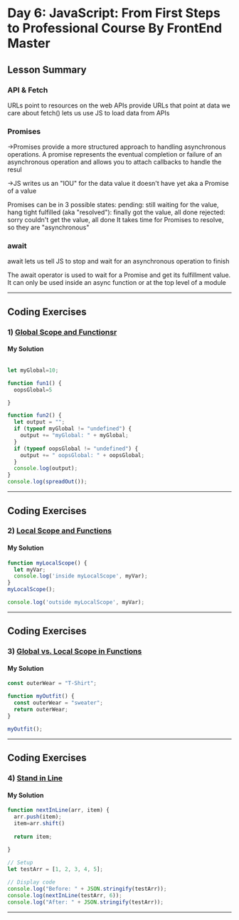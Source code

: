 
# Day 6: JavaScript: From First Steps to Professional Course By FrontEnd Master

## Lesson Summary
### API & Fetch

URLs point to resources on the web
APIs provide URLs that point at data we care about
fetch() lets us use JS to load data from APIs

### Promises
->Promises provide a more structured approach to handling asynchronous operations. A promise represents the eventual completion or failure of an asynchronous operation and allows you to attach callbacks to handle the resul

->JS writes us an "IOU" for the data value it doesn't have yet
aka a Promise of a value

Promises can be in 3 possible states:
pending: still waiting for the value, hang tight
fulfilled (aka "resolved"): finally got the value, all done
rejected: sorry couldn't get the value, all done
It takes time for Promises to resolve, so they are "asynchronous"

### await
await lets us tell JS to stop and wait for an asynchronous operation to finish

The await operator is used to wait for a Promise and get its fulfillment value. It can only be used inside an async function or at the top level of a module

*********************************************************************************************************************
## Coding Exercises
### 1) [Global Scope and Functionsr](https://www.freecodecamp.org/learn/javascript-algorithms-and-data-structures/basic-javascript/global-scope-and-functions)

#### My Solution

```javascript

let myGlobal=10;

function fun1() {
  oopsGlobal=5

}

function fun2() {
  let output = "";
  if (typeof myGlobal != "undefined") {
    output += "myGlobal: " + myGlobal;
  }
  if (typeof oopsGlobal != "undefined") {
    output += " oopsGlobal: " + oopsGlobal;
  }
  console.log(output);
}
console.log(spreadOut());
```
*************************************************************************************************************

## Coding Exercises

### 2) [Local Scope and Functions](https://www.freecodecamp.org/learn/javascript-algorithms-and-data-structures/basic-javascript/local-scope-and-functions)

#### My Solution

```javascript
function myLocalScope() {
  let myVar;
  console.log('inside myLocalScope', myVar);
}
myLocalScope();

console.log('outside myLocalScope', myVar);

```
*************************************************************************************************************
## Coding Exercises

### 3) [Global vs. Local Scope in Functions](https://www.freecodecamp.org/learn/javascript-algorithms-and-data-structures/basic-javascript/global-vs--local-scope-in-functions)

#### My Solution
```javascript
const outerWear = "T-Shirt";

function myOutfit() {
  const outerWear = "sweater";
  return outerWear;
}

myOutfit();
```
*************************************************************************************************************
## Coding Exercises
### 4) [Stand in Line](https://www.freecodecamp.org/learn/javascript-algorithms-and-data-structures/basic-javascript/stand-in-line)
#### My Solution
```javascript
function nextInLine(arr, item) {
  arr.push(item);
  item=arr.shift()
  
  return item;
  
}

// Setup
let testArr = [1, 2, 3, 4, 5];

// Display code
console.log("Before: " + JSON.stringify(testArr));
console.log(nextInLine(testArr, 6));
console.log("After: " + JSON.stringify(testArr));

```
*************************************************************************************************************

